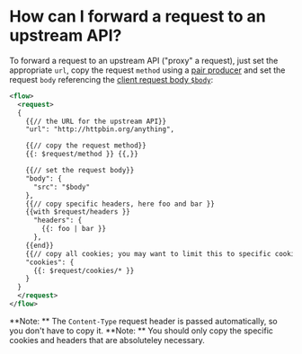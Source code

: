 # How can I forward a request to an upstream API?

To forward a request to an upstream API ("proxy" a request), just set the appropriate `url`, copy the request `method` using a [pair producer](../reference/templating/pair-producer.md) and set the request `body` referencing the [client request body `$body`](/reference/variables.md#predefined-variables):

```xml
<flow>
  <request>
  {
    {{// the URL for the upstream API}}
    "url": "http://httpbin.org/anything",

    {{// copy the request method}}
    {{: $request/method }} {{,}}

    {{// set the request body}}
    "body": {
      "src": "$body" 
    },
    {{// copy specific headers, here foo and bar }}
    {{with $request/headers }}
      "headers": {
        {{: foo | bar }}
      },
    {{end}}
    {{// copy all cookies; you may want to limit this to specific cookies as with the headers }}
    "cookies": {
      {{: $request/cookies/* }}
    }
  }
  </request>
</flow>
```

**Note: ** The `Content-Type` request header is passed automatically, so you don't have to copy it.
**Note: ** You should only copy the specific cookies and headers that are absoluteley necessary.
